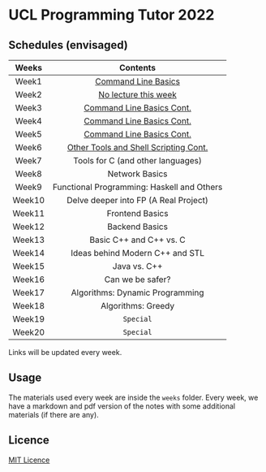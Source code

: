 # UCL Programming Tutor 2022

## Schedules (envisaged)

| Weeks | Contents |
| :---: | :------: |
| Week1 | [Command Line Basics](./weeks/week1/note.md) |
| Week2 | [No lecture this week](./weeks/week2/note.md) |
| Week3 | [Command Line Basics Cont.](./weeks/week3-5/note.md) |
| Week4 | [Command Line Basics Cont.](./weeks/week3-5/note.md) |
| Week5 | [Command Line Basics Cont.](./weeks/week3-5/note.md) |
| Week6 | [Other Tools and Shell Scripting Cont.](./weeks/week6/note.md) |
| Week7 | Tools for C (and other languages) |
| Week8 | Network Basics |
| Week9 | Functional Programming: Haskell and Others |
| Week10 | Delve deeper into FP (A Real Project) |
| Week11 | Frontend Basics |
| Week12 | Backend Basics |
| Week13 | Basic C++ and C++ vs. C |
| Week14 | Ideas behind Modern C++ and STL |
| Week15 | Java vs. C++ |
| Week16 | Can we be safer? |
| Week17 | Algorithms: Dynamic Programming |
| Week18 | Algorithms: Greedy |
| Week19 | `Special` |
| Week20 | `Special` |

Links will be updated every week.

## Usage

The materials used every week are inside the `weeks` folder. Every week, we have a markdown and pdf version of the notes with some additional materials (if there are any).

## Licence

[MIT Licence](./LICENSE)
